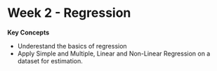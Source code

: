 # Week 2 - Regression

**Key Concepts**

* Underestand the basics of regression
* Apply Simple and Multiple, Linear and Non-Linear Regression on a dataset for estimation.
